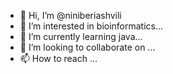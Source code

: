 - 👋 Hi, I’m @niniberiashvili
- 👀 I’m interested in bioinformatics...
- 🌱 I’m currently learning java...
- 💞️ I’m looking to collaborate on ...
- 📫 How to reach  ...

<!---
niniberiashvili/niniberiashvili is a ✨ special ✨ repository because its `README.md` (this file) appears on your GitHub profile.
You can click the Preview link to take a look at your changes.
--->
